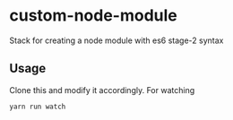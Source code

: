 custom-node-module
=====================

Stack for creating a node module with es6 stage-2 syntax

Usage
-----

Clone this and modify it accordingly. For watching

```
yarn run watch
```